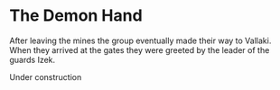 # The Demon Hand

After leaving the mines the group eventually made their way to Vallaki. When they arrived at the gates they were greeted by the leader of the guards Izek. 

Under construction